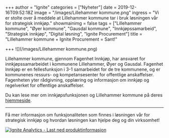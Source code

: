 +++
author = "Ignite"
categories = ["Nyheter"]
date = 2019-12-16T09:52:18Z
image = "/images/Lillehammer kommune.png"
ingress = "Vi er stolte over å meddele at Lillehammer kommune tar i bruk løsningen vår for strategisk innkjøp."
showmainimg = false
tags = ["Lillehammer kommune", "Øyer kommune", "Gausdal kommune", "Innkjøpssamarbeid", "Strategisk innkjøp", "Digital løsning", "Ignite Procurement"]
title = "Lillehammer kommune + Ignite Procurement = Sant!"

+++
![](/images/Lillehammer kommune.png)

Lillehammer kommune, gjennom Fagenhet Innkjøp, har ansvaret for innkjøpssamarbeidet i kommunene Lillehammer, Øyer og Gausdal. Fagenhet Innkjøp er en fellesfunksjon i 3-1 samarbeidet for de tre kommunene, og er kommunenes ressurs- og kompetansesenter for offentlige anskaffelser. Fagenheten yter rådgivning, opplæring og informasjon om innkjøp og regelverket for offentlige anskaffelser.

Du kan lese mer om innkjøpsfunksjonen og Lillehammer kommune på deres [hjemmeside](https://www.lillehammer.kommune.no/kommunale-innkjoep.442822.no.html "Lillehammer kommune - Innkjøp").

***

Få mer informasjon om funksjonaliteten som finnes i løsningen vår for strategisk innkjøp og hvordan løsningen kan hjelpe deg og din virksomhet!

[![](https://www.ignite.no/images/Last%20ned%20produktinfo%20-%201200%20x100.png "Ignite Analytics - Last ned produktinformasjon")](https://www.ignite.no/ignite-analytics/produktinformasjon/ "Ignite Analytics - Last ned produktinformasjon")